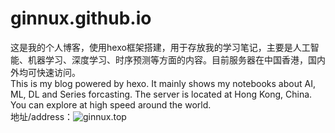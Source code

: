 # ginnux.github.io
这是我的个人博客，使用hexo框架搭建，用于存放我的学习笔记，主要是人工智能、机器学习、深度学习、时序预测等方面的内容。目前服务器在中国香港，国内外均可快速访问。
\
This is my blog powered by hexo. It mainly shows my notebooks about AI, ML, DL and Series forcasting. The server is located at Hong Kong, China. You can explore at high speed around the world.
\
地址/address：![ginnux.top](www.ginnux.top)
